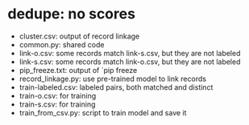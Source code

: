# dedupe: no scores 

* cluster.csv: output of record linkage
* common.py: shared code
* link-o.csv: some records match link-s.csv, but they are not labeled
* link-s.csv: some records match link-o.csv, but they are not labeled
* pip_freeze.txt: output of `pip freeze
* record_linkage.py: use pre-trained model to link records
* train-labeled.csv: labeled pairs, both matched and distinct
* train-o.csv: for training
* train-s.csv: for training
* train_from_csv.py: script to train model and save it
